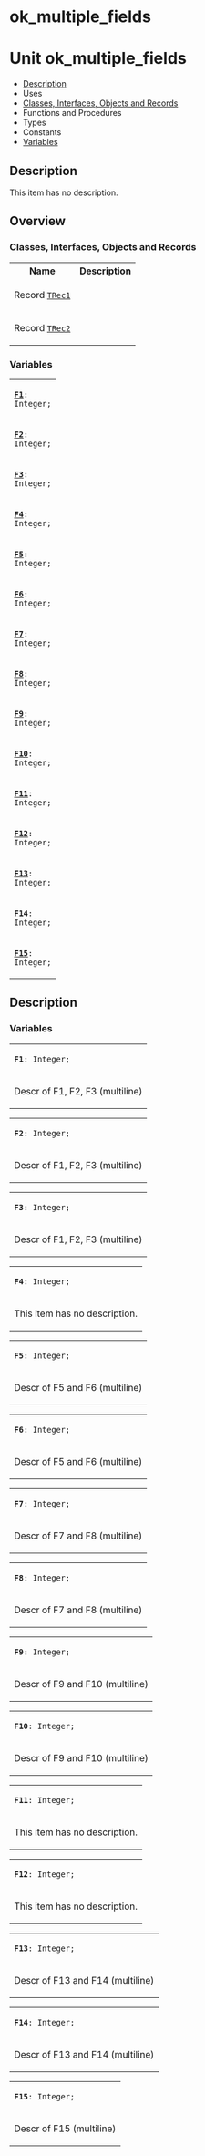 # ok\_multiple\_fields


# Unit ok\_multiple\_fields

- [Description](#PasDoc-Description)
- Uses
- [Classes, Interfaces, Objects and Records](#PasDoc-Classes)
- Functions and Procedures
- Types
- Constants
- [Variables](#PasDoc-Variables)

<span id="PasDoc-Description"/>

## Description
This item has no description.

<span id="PasDoc-Uses"/>

## Overview

### Classes, Interfaces, Objects and Records
<span id="PasDoc-Classes"/>


<table>
<tr class="listheader">
<th class="itemname">Name</th>
<th class="itemdesc">Description</th>
</tr>
<tr>

<td>

Record&nbsp;[`TRec1`](ok_multiple_fields.TRec1.md)
</td>

<td>

&nbsp;
</td>
</tr>
<tr>

<td>

Record&nbsp;[`TRec2`](ok_multiple_fields.TRec2.md)
</td>

<td>

&nbsp;
</td>
</tr>
</table>

### Variables
<span id="PasDoc-Variables"/>


<table>
<tr>

<td>

<code><strong><a href="ok_multiple_fields.md#F1">F1</a></strong>: Integer;</code>
</td>
</tr>
<tr>

<td>

<code><strong><a href="ok_multiple_fields.md#F2">F2</a></strong>: Integer;</code>
</td>
</tr>
<tr>

<td>

<code><strong><a href="ok_multiple_fields.md#F3">F3</a></strong>: Integer;</code>
</td>
</tr>
<tr>

<td>

<code><strong><a href="ok_multiple_fields.md#F4">F4</a></strong>: Integer;</code>
</td>
</tr>
<tr>

<td>

<code><strong><a href="ok_multiple_fields.md#F5">F5</a></strong>: Integer;</code>
</td>
</tr>
<tr>

<td>

<code><strong><a href="ok_multiple_fields.md#F6">F6</a></strong>: Integer;</code>
</td>
</tr>
<tr>

<td>

<code><strong><a href="ok_multiple_fields.md#F7">F7</a></strong>: Integer;</code>
</td>
</tr>
<tr>

<td>

<code><strong><a href="ok_multiple_fields.md#F8">F8</a></strong>: Integer;</code>
</td>
</tr>
<tr>

<td>

<code><strong><a href="ok_multiple_fields.md#F9">F9</a></strong>: Integer;</code>
</td>
</tr>
<tr>

<td>

<code><strong><a href="ok_multiple_fields.md#F10">F10</a></strong>: Integer;</code>
</td>
</tr>
<tr>

<td>

<code><strong><a href="ok_multiple_fields.md#F11">F11</a></strong>: Integer;</code>
</td>
</tr>
<tr>

<td>

<code><strong><a href="ok_multiple_fields.md#F12">F12</a></strong>: Integer;</code>
</td>
</tr>
<tr>

<td>

<code><strong><a href="ok_multiple_fields.md#F13">F13</a></strong>: Integer;</code>
</td>
</tr>
<tr>

<td>

<code><strong><a href="ok_multiple_fields.md#F14">F14</a></strong>: Integer;</code>
</td>
</tr>
<tr>

<td>

<code><strong><a href="ok_multiple_fields.md#F15">F15</a></strong>: Integer;</code>
</td>
</tr>
</table>

## Description

### Variables

<table>
<tr>

<td>

<span id="F1"/><code><strong>F1</strong>: Integer;</code>
</td>
</tr>
<tr><td colspan="1">

Descr of F1, F2, F3 (multiline)

</td></tr>
</table>

<table>
<tr>

<td>

<span id="F2"/><code><strong>F2</strong>: Integer;</code>
</td>
</tr>
<tr><td colspan="1">

Descr of F1, F2, F3 (multiline)

</td></tr>
</table>

<table>
<tr>

<td>

<span id="F3"/><code><strong>F3</strong>: Integer;</code>
</td>
</tr>
<tr><td colspan="1">

Descr of F1, F2, F3 (multiline)

</td></tr>
</table>

<table>
<tr>

<td>

<span id="F4"/><code><strong>F4</strong>: Integer;</code>
</td>
</tr>
<tr><td colspan="1">

This item has no description.



</td></tr>
</table>

<table>
<tr>

<td>

<span id="F5"/><code><strong>F5</strong>: Integer;</code>
</td>
</tr>
<tr><td colspan="1">

Descr of F5 and F6 (multiline)

</td></tr>
</table>

<table>
<tr>

<td>

<span id="F6"/><code><strong>F6</strong>: Integer;</code>
</td>
</tr>
<tr><td colspan="1">

Descr of F5 and F6 (multiline)

</td></tr>
</table>

<table>
<tr>

<td>

<span id="F7"/><code><strong>F7</strong>: Integer;</code>
</td>
</tr>
<tr><td colspan="1">

Descr of F7 and F8 (multiline)

</td></tr>
</table>

<table>
<tr>

<td>

<span id="F8"/><code><strong>F8</strong>: Integer;</code>
</td>
</tr>
<tr><td colspan="1">

Descr of F7 and F8 (multiline)

</td></tr>
</table>

<table>
<tr>

<td>

<span id="F9"/><code><strong>F9</strong>: Integer;</code>
</td>
</tr>
<tr><td colspan="1">

Descr of F9 and F10 (multiline)

</td></tr>
</table>

<table>
<tr>

<td>

<span id="F10"/><code><strong>F10</strong>: Integer;</code>
</td>
</tr>
<tr><td colspan="1">

Descr of F9 and F10 (multiline)

</td></tr>
</table>

<table>
<tr>

<td>

<span id="F11"/><code><strong>F11</strong>: Integer;</code>
</td>
</tr>
<tr><td colspan="1">

This item has no description.



</td></tr>
</table>

<table>
<tr>

<td>

<span id="F12"/><code><strong>F12</strong>: Integer;</code>
</td>
</tr>
<tr><td colspan="1">

This item has no description.



</td></tr>
</table>

<table>
<tr>

<td>

<span id="F13"/><code><strong>F13</strong>: Integer;</code>
</td>
</tr>
<tr><td colspan="1">

Descr of F13 and F14 (multiline)

</td></tr>
</table>

<table>
<tr>

<td>

<span id="F14"/><code><strong>F14</strong>: Integer;</code>
</td>
</tr>
<tr><td colspan="1">

Descr of F13 and F14 (multiline)

</td></tr>
</table>

<table>
<tr>

<td>

<span id="F15"/><code><strong>F15</strong>: Integer;</code>
</td>
</tr>
<tr><td colspan="1">

Descr of F15 (multiline)

</td></tr>
</table>
